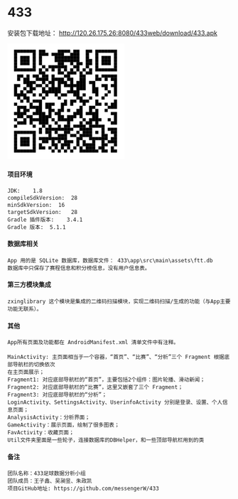 # 433
安装包下载地址： http://120.26.175.26:8080/433web/download/433.apk 

<img src="download.png" style="zoom:50%;" />



#### 项目环境

```
JDK:	1.8
compileSdkVersion:	28
minSdkVersion:	16
targetSdkVersion:	28
Gradle 插件版本:	3.4.1
Gradle 版本:	5.1.1
```



#### 数据库相关

```
App 用的是 SQLite 数据库，数据库文件： 433\app\src\main\assets\ftt.db
数据库中只保存了赛程信息和积分榜信息，没有用户信息表。
```



#### 第三方模块集成

```
zxinglibrary 这个模块是集成的二维码扫描模块，实现二维码扫描/生成的功能（与App主要功能无联系）。
```



#### 其他

```
App所有页面及功能都在 AndroidManifest.xml 清单文件中有注释。

MainActivity: 主页面相当于一个容器，“首页”、“比赛”、“分析”三个 Fragment 根据底部导航栏的切换依次
在主页面展示；
Fragment1: 对应底部导航栏的“首页”，主要包括2个组件：图片轮播、滑动新闻；
Fragment2: 对应底部导航栏的“比赛”，这里又嵌套了三个 Fragment；
Fragment3: 对应底部导航栏的“分析”；
LoginActivity、SettingsActivity、UserinfoActivity 分别是登录、设置、个人信息页面；
AnalysisActivity：分析界面；
GameActivity：展示页面，绘制了很多图表；
FavActivity：收藏页面；
Util文件夹里面是一些轮子，连接数据库的DBHelper，和一些顶部导航栏用到的类
```



#### 备注

```
团队名称：433足球数据分析小组
团队成员：王子鑫、吴昶昱、朱政凯
项目GitHub地址:	https://github.com/messengerW/433 
```
